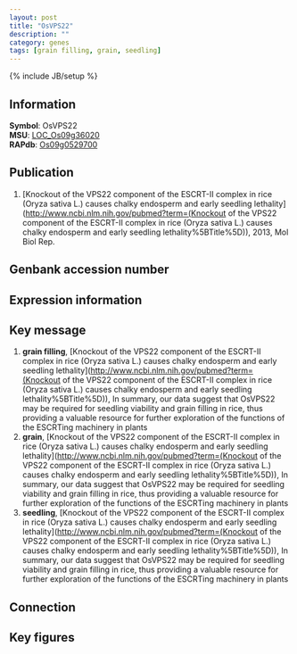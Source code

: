 ```yaml
---
layout: post
title: "OsVPS22"
description: ""
category: genes
tags: [grain filling, grain, seedling]
---
```

{% include JB/setup %}

## Information
__Symbol__: OsVPS22  
__MSU__: [LOC_Os09g36020](http://rice.plantbiology.msu.edu/cgi-bin/ORF_infopage.cgi?orf=LOC_Os09g36020)  
__RAPdb__: [Os09g0529700](http://rapdb.dna.affrc.go.jp/viewer/gbrowse_details/irgsp1?name=Os09g0529700)  

## Publication
1. [Knockout of the VPS22 component of the ESCRT-II complex in rice (Oryza sativa L.) causes chalky endosperm and early seedling lethality](http://www.ncbi.nlm.nih.gov/pubmed?term=(Knockout of the VPS22 component of the ESCRT-II complex in rice (Oryza sativa L.) causes chalky endosperm and early seedling lethality%5BTitle%5D)), 2013, Mol Biol Rep.

## Genbank accession number

## Expression information

## Key message
1. __grain filling__, [Knockout of the VPS22 component of the ESCRT-II complex in rice (Oryza sativa L.) causes chalky endosperm and early seedling lethality](http://www.ncbi.nlm.nih.gov/pubmed?term=(Knockout of the VPS22 component of the ESCRT-II complex in rice (Oryza sativa L.) causes chalky endosperm and early seedling lethality%5BTitle%5D)),  In summary, our data suggest that OsVPS22 may be required for seedling viability and grain filling in rice, thus providing a valuable resource for further exploration of the functions of the ESCRTing machinery in plants
2. __grain__, [Knockout of the VPS22 component of the ESCRT-II complex in rice (Oryza sativa L.) causes chalky endosperm and early seedling lethality](http://www.ncbi.nlm.nih.gov/pubmed?term=(Knockout of the VPS22 component of the ESCRT-II complex in rice (Oryza sativa L.) causes chalky endosperm and early seedling lethality%5BTitle%5D)),  In summary, our data suggest that OsVPS22 may be required for seedling viability and grain filling in rice, thus providing a valuable resource for further exploration of the functions of the ESCRTing machinery in plants
3. __seedling__, [Knockout of the VPS22 component of the ESCRT-II complex in rice (Oryza sativa L.) causes chalky endosperm and early seedling lethality](http://www.ncbi.nlm.nih.gov/pubmed?term=(Knockout of the VPS22 component of the ESCRT-II complex in rice (Oryza sativa L.) causes chalky endosperm and early seedling lethality%5BTitle%5D)),  In summary, our data suggest that OsVPS22 may be required for seedling viability and grain filling in rice, thus providing a valuable resource for further exploration of the functions of the ESCRTing machinery in plants

## Connection

## Key figures


